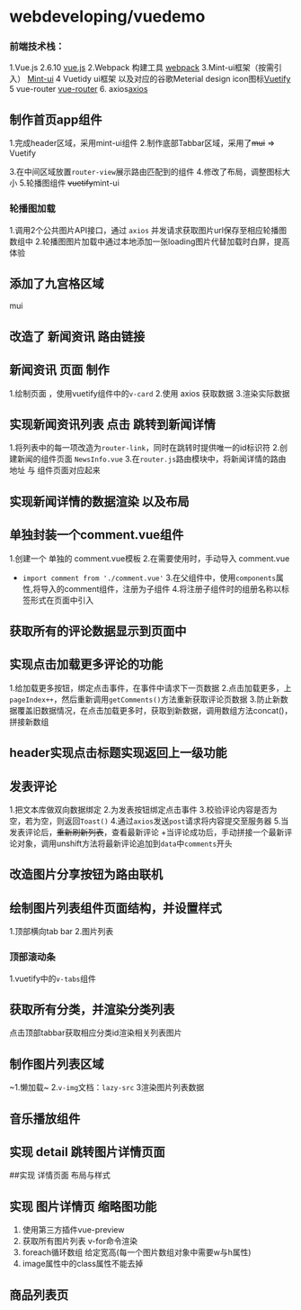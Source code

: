 # webdeveloping/vuedemo

### 前端技术栈：
 1.Vue.js 2.6.10 [vue.js](https://cn.vuejs.org/)
 2.Webpack 构建工具 [webpack](https://webpack.js.org/)
 3.Mint-ui框架（按需引入） [Mint-ui](http://mint-ui.github.io/)
 4 Vuetidy ui框架 以及对应的谷歌Meterial design icon图标[Vuetify](https://vuetifyjs.com/zh-Hans/)
 5 vue-router [vue-router](https://router.vuejs.org)
 6. axios[axios](https://github.com/axios/axios)
## 制作首页app组件

1.完成header区域，采用mint-ui组件
2.制作底部Tabbar区域，采用了~~mui~~ => Vuetify 
 
3.在中间区域放置`router-view`展示路由匹配到的组件 
4.修改了布局，调整图标大小 
5.轮播图组件 ~~vuetify~~mint-ui
### 轮播图加载
1.调用2个公共图片API接口，通过 `axios` 并发请求获取图片url保存至相应轮播图数组中
2.轮播图图片加载中通过本地添加一张loading图片代替加载时白屏，提高体验
## 添加了九宫格区域
mui
## 改造了 新闻资讯 路由链接
## 新闻资讯 页面 制作
1.绘制页面 ，使用vuetify组件中的`v-card`
2.使用 axios 获取数据
3.渲染实际数据
## 实现新闻资讯列表 点击 跳转到新闻详情
1.将列表中的每一项改造为`router-link`，同时在跳转时提供唯一的id标识符
2.创建新闻的组件页面 `NewsInfo.vue`
3.在`router.js`路由模块中，将新闻详情的路由地址 与 组件页面对应起来
## 实现新闻详情的数据渲染 以及布局

## 单独封装一个comment.vue组件
1.创建一个 单独的 comment.vue模板
2.在需要使用时，手动导入 comment.vue
 + `import comment from './comment.vue'`
 3.在父组件中，使用`components`属性,将导入的comment组件，注册为子组件
 4.将注册子组件时的组册名称以标签形式在页面中引入
 ## 获取所有的评论数据显示到页面中

 ## 实现点击加载更多评论的功能
 1.给加载更多按钮，绑定点击事件，在事件中请求下一页数据
 2.点击加载更多，上`pageIndex++`，然后重新调用`getComments()`方法重新获取评论页数据
 3.防止新数据覆盖旧数据情况，在点击加载更多时，获取到新数据，调用数组方法concat()，拼接新数组

 ## header实现点击标题实现返回上一级功能

 ## 发表评论
1.把文本库做双向数据绑定
2.为发表按钮绑定点击事件
3.校验评论内容是否为空，若为空，则返回`Toast()`
4.通过`axios`发送`post`请求将内容提交至服务器
5.当发表评论后，~~重新刷新列表~~，查看最新评论
 +当评论成功后，手动拼接一个最新评论对象，调用unshift方法将最新评论追加到`data`中`comments`开头

 ## 改造图片分享按钮为路由联机


 ## 绘制图片列表组件页面结构，并设置样式
 1.顶部横向tab bar
 2.图片列表
 ### 顶部滚动条
 1.vuetify中的`v-tabs`组件
## 获取所有分类，并渲染分类列表
点击顶部tabbar获取相应分类id渲染相关列表图片
## 制作图片列表区域
~1.懒加载~
2.`v-img`文档：`lazy-src`
3渲染图片列表数据
## 音乐播放组件

## 实现 detail 跳转图片详情页面

##实现 详情页面 布局与样式

## 实现 图片详情页 缩略图功能 
1. 使用第三方插件vue-preview
2. 获取所有图片列表 v-for命令渲染
3. foreach循环数组 给定宽高(每一个图片数组对象中需要w与h属性)
4. image属性中的class属性不能去掉
## 商品列表页